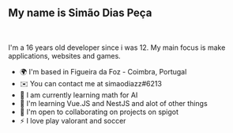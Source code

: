 My name is Simão Dias Peça
---
<br>

I'm a 16 years old developer since i was 12. My main focus is make applications, websites and games.

* 🌍  I'm based in Figueira da Foz - Coimbra, Portugal
* ✉️  You can contact me at simaodiazz#6213
* 🚀  I am currently learning math for AI
* 🧠  I'm learning Vue.JS and NestJS and alot of other things
* 🤝  I'm open to collaborating on projects on spigot
* ⚡  I love play valorant and soccer
<br>
